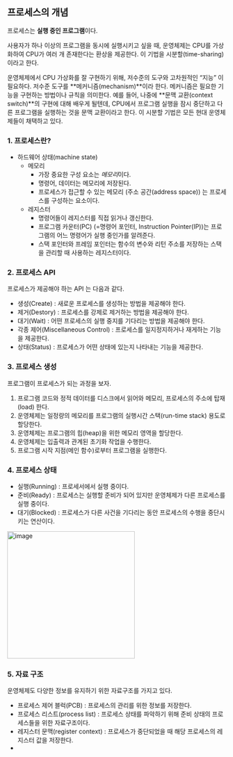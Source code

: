 ## 프로세스의 개념

프로세스는 **실행 중인 프로그램**이다. 

사용자가 하나 이상의 프로그램을 동시에 실행시키고 싶을 때, 운영체제는 CPU를 가상화하여 CPU가 여러 개 존재한다는 환상을 제공한다. 이 기법을 시분할(time-sharing) 이라고 한다. 

운영체제에서 CPU 가상화를 잘 구현하기 위해, 저수준의 도구와 고차원적인 “지능” 이 필요하다. 저수준 도구를 **메커니즘(mechanism)**이라 한다. 메커니즘은 필요한 기능을 구현하는 방법이나 규칙을 의미한다. 예를 들어, 나중에 **문맥 교환(context switch)**의 구현에 대해 배우게 될텐데, CPU에서 프로그램 실행을 잠시 중단하고 다른 프로그램을 실행하는 것을 문맥 교환이라고 한다. 이 시분할 기법은 모든 현대 운영체제들이 채택하고 있다.

### 1. 프로세스란?

- 하드웨어 상태(machine state)
  - 메모리
    - 가장 중요한 구성 요소는 *메모리*이다. 
    - 명령어, 데이터는 메모리에 저장된다. 
    - 프로세스가 접근할 수 있는 메모리 (주소 공간(address space)) 는 프로세스를 구성하는 요소이다. 
  - 레지스터
    - 명령어들이 레지스터를 직접 읽거나 갱신한다. 
    - 프로그램 카운터(PC) (=명령어 포인터, Instruction Pointer(IP))는 프로그램의 어느 명령어가 실행 중인가를 알려준다. 
    - 스택 포인터와 프레임 포인터는 함수의 변수와 리턴 주소를 저장하는 스택을 관리할 때 사용하는 레지스터이다. 

### 2. 프로세스 API

프로세스가 제공해야 하는 API 는 다음과 같다.

- 생성(Create) : 새로운 프로세스를 생성하는 방법을 제공해야 한다. 
- 제거(Destory) : 프로세스를 강제로 제거하는 방법을 제공해야 한다. 
- 대기(Wait) : 어떤 프로세스의 실행 중지를 기다리는 방법을 제공해야 한다. 
- 각종 제어(Miscellaneous Control) : 프로세스를 일지정지하거나 재게하는 기능을 제공한다. 
- 상태(Status) : 프로세스가 어떤 상태에 있는지 나타내는 기능을 제공한다.

### 3. 프로세스 생성

프로그램이 프로세스가 되는 과정을 보자. 

1. 프로그램 코드와 정적 데이터를 디스크에서 읽어와 메모리, 프로세스의 주소에 탑재(load) 한다. 
2. 운영체제는 일정량의 메모리를 프로그램의 실행시간 스택(run-time stack) 용도로 할당한다.
3. 운영체제는 프로그램의 힙(heap)을 위한 메모리 영역을 할당한다.  
4. 운영체제는 입출력과 관계된 초기화 작업을 수행한다. 
5. 프로그램 시작 지점(메인 함수)로부터 프로그램을 실행한다. 

### 4. 프로세스 상태 

- 실행(Running) : 프로세서에서 실행 중이다. 
- 준비(Ready) : 프로세스는 실행할 준비가 되어 있지만 운영체제가 다른 프로세스를 실행 중이다. 
- 대기(Blocked) : 프로세스가 다른 사건을 기다리는 동안 프로세스의 수행을 중단시키는 연산이다. 
  
<img width="293" alt="image" src="https://github.com/ddoddii/ddoddii.github.io/assets/95014836/ba4568ee-932f-4f41-a51e-ccbd40c95715">


### 5. 자료 구조

운영체제도 다양한 정보를 유지하기 위한 자료구조를 가지고 있다. 
- 프로세스 제어 블럭(PCB) : 프로세스의 관리를 위한 정보를 저장한다.
- 프로세스 리스트(process list) : 프로세스 상태를 파악하기 위해 준비 상태의 프로세스들을 위한 자료구조이다. 
- 레지스터 문맥(register context) : 프로세스가 중단되었을 때 해당 프로세스의 레지스터 값을 저장한다. 
- 